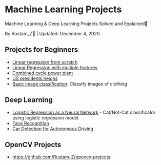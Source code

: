 # Machine Learning Projects 
Machine Learning & Deep Learning Projects Solved and Explained🎯

By Rustam_Z🚀 | Updated: December 4, 2020

## Projects for Beginners
- [Linear regression from scratch](linear-regression-from-scratch)
- [Linear Regression with multiple features](linear-regression-multiple-features)
- [Combined cycle power plant](power-plant)
- [US presidents heighs](US-presidents-heights)
- [Basic image classification](classify-images-of-clothing.ipynb): Classify images of clothing

## Deep Learning
- [Logistic Regression as a Neural Network](Logistic-Regression-as-a-Neural-Network) - Cat/Not-Cat classificator using logistic regression model
- [Face Recognition](Face-Regognition)
- [Car Detection for Autonomous Driving](YOLO-car-detection)

## OpenCV Projects
- https://github.com/Rustam-Z/opencv-projects

